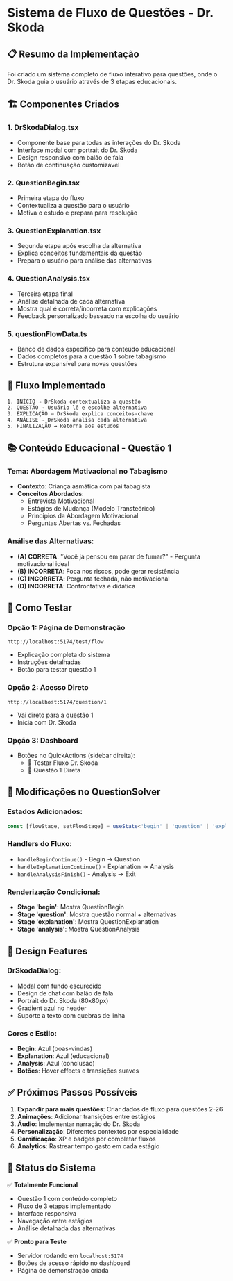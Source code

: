 # Sistema de Fluxo de Questões - Dr. Skoda

## 📋 Resumo da Implementação

Foi criado um sistema completo de fluxo interativo para questões, onde o Dr. Skoda guia o usuário através de 3 etapas educacionais.

## 🏗️ Componentes Criados

### 1. **DrSkodaDialog.tsx**
- Componente base para todas as interações do Dr. Skoda
- Interface modal com portrait do Dr. Skoda
- Design responsivo com balão de fala
- Botão de continuação customizável

### 2. **QuestionBegin.tsx**
- Primeira etapa do fluxo
- Contextualiza a questão para o usuário
- Motiva o estudo e prepara para resolução

### 3. **QuestionExplanation.tsx**
- Segunda etapa após escolha da alternativa
- Explica conceitos fundamentais da questão
- Prepara o usuário para análise das alternativas

### 4. **QuestionAnalysis.tsx**
- Terceira etapa final
- Análise detalhada de cada alternativa
- Mostra qual é correta/incorreta com explicações
- Feedback personalizado baseado na escolha do usuário

### 5. **questionFlowData.ts**
- Banco de dados específico para conteúdo educacional
- Dados completos para a questão 1 sobre tabagismo
- Estrutura expansível para novas questões

## 🎯 Fluxo Implementado

```
1. INÍCIO → DrSkoda contextualiza a questão
2. QUESTÃO → Usuário lê e escolhe alternativa  
3. EXPLICAÇÃO → DrSkoda explica conceitos-chave
4. ANÁLISE → DrSkoda analisa cada alternativa
5. FINALIZAÇÃO → Retorna aos estudos
```

## 📚 Conteúdo Educacional - Questão 1

### **Tema**: Abordagem Motivacional no Tabagismo
- **Contexto**: Criança asmática com pai tabagista
- **Conceitos Abordados**:
  - Entrevista Motivacional
  - Estágios de Mudança (Modelo Transteórico)
  - Princípios da Abordagem Motivacional
  - Perguntas Abertas vs. Fechadas

### **Análise das Alternativas**:
- **(A) CORRETA**: "Você já pensou em parar de fumar?" - Pergunta motivacional ideal
- **(B) INCORRETA**: Foca nos riscos, pode gerar resistência  
- **(C) INCORRETA**: Pergunta fechada, não motivacional
- **(D) INCORRETA**: Confrontativa e didática

## 🚀 Como Testar

### **Opção 1: Página de Demonstração**
```
http://localhost:5174/test/flow
```
- Explicação completa do sistema
- Instruções detalhadas
- Botão para testar questão 1

### **Opção 2: Acesso Direto**
```
http://localhost:5174/question/1
```
- Vai direto para a questão 1
- Inicia com Dr. Skoda

### **Opção 3: Dashboard**
- Botões no QuickActions (sidebar direita):
  - 🧪 Testar Fluxo Dr. Skoda
  - 🚀 Questão 1 Direta

## 🔧 Modificações no QuestionSolver

### **Estados Adicionados**:
```typescript
const [flowStage, setFlowStage] = useState<'begin' | 'question' | 'explanation' | 'analysis'>('begin');
```

### **Handlers do Fluxo**:
- `handleBeginContinue()` - Begin → Question
- `handleExplanationContinue()` - Explanation → Analysis  
- `handleAnalysisFinish()` - Analysis → Exit

### **Renderização Condicional**:
- **Stage 'begin'**: Mostra QuestionBegin
- **Stage 'question'**: Mostra questão normal + alternativas
- **Stage 'explanation'**: Mostra QuestionExplanation
- **Stage 'analysis'**: Mostra QuestionAnalysis

## 🎨 Design Features

### **DrSkodaDialog**:
- Modal com fundo escurecido
- Design de chat com balão de fala
- Portrait do Dr. Skoda (80x80px)
- Gradient azul no header
- Suporte a texto com quebras de linha

### **Cores e Estilo**:
- **Begin**: Azul (boas-vindas)
- **Explanation**: Azul (educacional)  
- **Analysis**: Azul (conclusão)
- **Botões**: Hover effects e transições suaves

## ✅ Próximos Passos Possíveis

1. **Expandir para mais questões**: Criar dados de fluxo para questões 2-26
2. **Animações**: Adicionar transições entre estágios
3. **Áudio**: Implementar narração do Dr. Skoda
4. **Personalização**: Diferentes contextos por especialidade
5. **Gamificação**: XP e badges por completar fluxos
6. **Analytics**: Rastrear tempo gasto em cada estágio

## 🧪 Status do Sistema

✅ **Totalmente Funcional**
- Questão 1 com conteúdo completo
- Fluxo de 3 etapas implementado
- Interface responsiva
- Navegação entre estágios
- Análise detalhada das alternativas

✅ **Pronto para Teste**
- Servidor rodando em `localhost:5174`
- Botões de acesso rápido no dashboard
- Página de demonstração criada